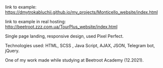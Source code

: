 link to example: https://dmytrokabluchii.github.io/my_projects/Monticello_website/index.html

link to example in real hosting: http://beetroot.zzz.com.ua/TourPlus_website/index.html

Single page landing, responsive design, used Pixel Perfect.

Technologies used: HTML, SCSS , Java Script, AJAX, JSON, Telegram bot, jQuery.

One of my work made while studying at Beetroot Academy (12.2021).
